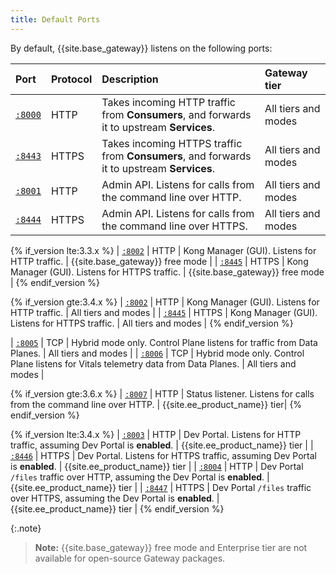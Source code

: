 ```yaml
---
title: Default Ports
---
```

By default, {{site.base_gateway}} listens on the following ports:

| Port                                                                               | Protocol | Description | Gateway tier |
|:-----------------------------------------------------------------------------------|:---------|:------------|:----------------------|
| [`:8000`](/gateway/{{page.release}}/reference/configuration/#proxy_listen)      | HTTP     | Takes incoming HTTP traffic from **Consumers**, and forwards it to upstream  **Services**. | All tiers and modes |
| [`:8443`](/gateway/{{page.release}}/reference/configuration/#proxy_listen)      | HTTPS    | Takes incoming HTTPS traffic from **Consumers**, and forwards it to upstream **Services**. | All tiers and modes |
| [`:8001`](/gateway/{{page.release}}/reference/configuration/#admin_api_uri)     | HTTP     | Admin API. Listens for calls from the command line over HTTP. | All tiers and modes |
| [`:8444`](/gateway/{{page.release}}/reference/configuration/#admin_api_uri)     | HTTPS    | Admin API. Listens for calls from the command line over HTTPS. | All tiers and modes |

{% if_version lte:3.3.x %}
| [`:8002`](/gateway/{{page.release}}/reference/configuration/#admin_gui_listen)  | HTTP     | Kong Manager (GUI). Listens for HTTP traffic. | {{site.base_gateway}} free mode |
| [`:8445`](/gateway/{{page.release}}/reference/configuration/#admin_gui_listen)  | HTTPS    | Kong Manager (GUI). Listens for HTTPS traffic. | {{site.base_gateway}} free mode |
{% endif_version %}

{% if_version gte:3.4.x %}
| [`:8002`](/gateway/{{page.release}}/reference/configuration/#admin_gui_listen)  | HTTP     | Kong Manager (GUI). Listens for HTTP traffic. | All tiers and modes |
| [`:8445`](/gateway/{{page.release}}/reference/configuration/#admin_gui_listen)  | HTTPS    | Kong Manager (GUI). Listens for HTTPS traffic. | All tiers and modes |
{% endif_version %}

| [`:8005`](/gateway/{{page.release}}/production/deployment-topologies/hybrid-mode/setup/)         | TCP     | Hybrid mode only. Control Plane listens for traffic from Data Planes. | All tiers and modes |
| [`:8006`](/gateway/{{page.release}}/production/deployment-topologies/hybrid-mode/setup/)         | TCP     | Hybrid mode only. Control Plane listens for Vitals telemetry data from Data Planes. | All tiers and modes |

{% if_version gte:3.6.x %}
| [`:8007`](/gateway/{{page.release}}/reference/configuration/#status_listen)     | HTTP     | Status listener. Listens for calls from the command line over HTTP. | {{site.ee_product_name}} tier|
{% endif_version %}

{% if_version lte:3.4.x %}
| [`:8003`](/gateway/{{page.release}}/reference/configuration/#portal_gui_listen) | HTTP     | Dev Portal. Listens for HTTP traffic, assuming Dev Portal is **enabled**. | {{site.ee_product_name}} tier |
| [`:8446`](/gateway/{{page.release}}/reference/configuration/#portal_gui_listen) | HTTPS    | Dev Portal. Listens for HTTPS traffic, assuming Dev Portal is **enabled**.  | {{site.ee_product_name}} tier |
| [`:8004`](/gateway/{{page.release}}/reference/configuration/#portal_api_listen) | HTTP     | Dev Portal `/files` traffic over HTTP, assuming the Dev Portal is **enabled**. | {{site.ee_product_name}} tier |
| [`:8447`](/gateway/{{page.release}}/reference/configuration/#portal_api_listen) | HTTPS    | Dev Portal `/files` traffic over HTTPS, assuming the Dev Portal is **enabled**. | {{site.ee_product_name}} tier |
{% endif_version %}


{:.note}
> **Note:** {{site.base_gateway}} free mode and Enterprise tier are not available for
open-source Gateway packages.
